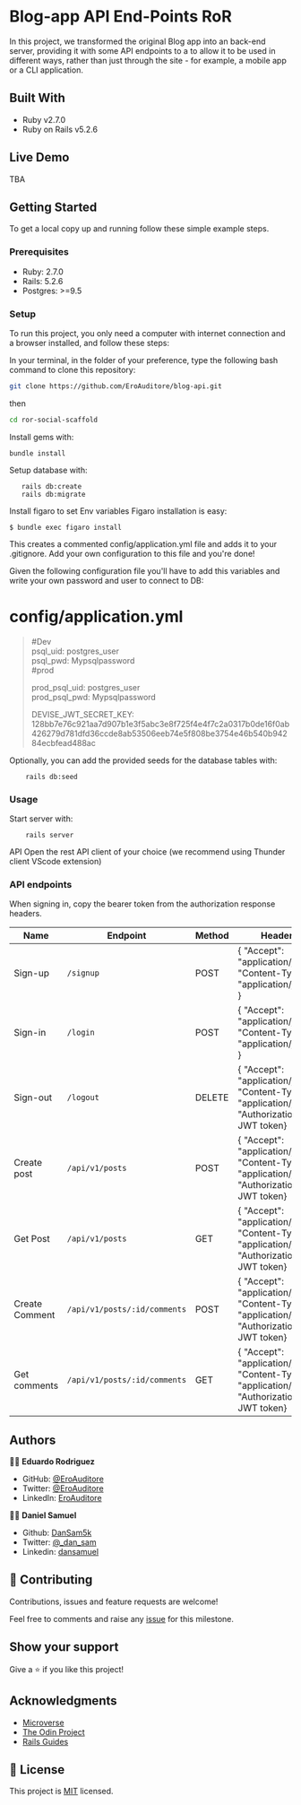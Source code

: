 # Blog-app API End-Points RoR

In this project, we transformed the original Blog app into an back-end server, providing it with some API endpoints to a to allow it to be used in different ways, rather than just through the site - for example, a mobile app or a CLI application.

## Built With

- Ruby v2.7.0
- Ruby on Rails v5.2.6

## Live Demo

TBA

## Getting Started

To get a local copy up and running follow these simple example steps.

### Prerequisites

- Ruby: 2.7.0
- Rails: 5.2.6
- Postgres: >=9.5

### Setup

To run this project, you only need a computer with internet connection and a browser installed, and follow these steps:

In your terminal, in the folder of your preference, type the following bash command to clone this repository:

```sh
git clone https://github.com/EroAuditore/blog-api.git
```

then

```sh
cd ror-social-scaffold
```

Install gems with:

```
bundle install
```

Setup database with:

```
   rails db:create
   rails db:migrate
```

Install figaro to set Env variables
Figaro installation is easy:

```
$ bundle exec figaro install
```

This creates a commented config/application.yml file and adds it to your .gitignore. Add your own configuration to this file and you're done!

Given the following configuration file you'll have to add this variables and write your own password and user to connect to DB:

# config/application.yml

> #Dev <br>
> psql_uid: postgres_user <br>
> psql_pwd: Mypsqlpassword <br>
> #prod <br>
>
> prod_psql_uid: postgres_user<br>
> prod_psql_pwd: Mypsqlpassword<br>
>
> DEVISE_JWT_SECRET_KEY: 128bb7e76c921aa7d907b1e3f5abc3e8f725f4e4f7c2a0317b0de16f0ab426279d781dfd36ccde8ab53506eeb74e5f808be3754e46b540b94284ecbfead488ac

Optionally, you can add the provided seeds for the database tables with:

```
    rails db:seed
```

### Usage

Start server with:

```
    rails server
```

API
Open the rest API client of your choice (we recommend using Thunder client VScode extension)

### API endpoints

When signing in, copy the bearer token from the authorization response headers.

| Name           | Endpoint                     | Method | Header                                                                                          | Body                                                                       |
| -------------- | ---------------------------- | ------ | ----------------------------------------------------------------------------------------------- | -------------------------------------------------------------------------- |
| Sign-up        | `/signup`                    | POST   | { "Accept": "application/json", "Content-Type": "application/json" }                            | {"user": {"name": "test", "email": "test@mail.com", "password": "123456"}} |
| Sign-in        | `/login`                     | POST   | { "Accept": "application/json", "Content-Type": "application/json" }                            | {"email": "test@mail.com", "password": "123456"}                           |
| Sign-out       | `/logout`                    | DELETE | { "Accept": "application/json", "Content-Type": "application/json", "Authorization": JWT token} |                                                                            |
| Create post    | `/api/v1/posts`              | POST   | { "Accept": "application/json", "Content-Type": "application/json", "Authorization": JWT token} | { "post": { "content": "post example" } }                                  |
| Get Post       | `/api/v1/posts`              | GET    | { "Accept": "application/json", "Content-Type": "application/json", "Authorization": JWT token} |                                                                            |
| Create Comment | `/api/v1/posts/:id/comments` | POST   | { "Accept": "application/json", "Content-Type": "application/json", "Authorization": JWT token} | { "comment": { "content": "comment example" } }                            |
| Get comments   | `/api/v1/posts/:id/comments` | GET    | { "Accept": "application/json", "Content-Type": "application/json", "Authorization": JWT token} |                                                                            |

## Authors

👨‍💻 **Eduardo Rodriguez**

- GitHub: [@EroAuditore](https://github.com/EroAuditore)
- Twitter: [@EroAuditore](https://twitter.com/EroAuditore)
- LinkedIn: [EroAuditore](https://www.linkedin.com/in/EroAuditore/)

👨‍💻 **Daniel Samuel**

- Github: [DanSam5k](https://github.com/DanSam5k)
- Twitter: [@\_dan_sam](https://twitter.com/_dan_sam)
- Linkedin: [dansamuel](https://www.linkedin.com/in/dansamuel/)

## 🤝 Contributing

Contributions, issues and feature requests are welcome!

Feel free to comments and raise any [issue](https://github.com/EroAuditore/blog-api/issues) for this milestone.

## Show your support

Give a ⭐️ if you like this project!

## Acknowledgments

- [Microverse](https://www.microverse.org/)
- [The Odin Project](https://www.theodinproject.com/)
- [Rails Guides](https://guides.rubyonrails.org/index.html)

## 📝 License

This project is [MIT](./LICENSE) licensed.
